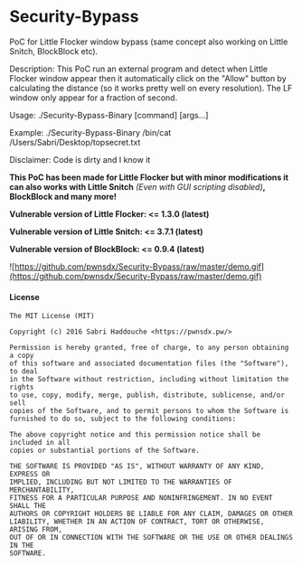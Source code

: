 # Security-Bypass
PoC for Little Flocker window bypass (same concept also working on Little Snitch, BlockBlock etc).

Description: This PoC run an external program and detect when Little Flocker window appear then it automatically click on the "Allow" button by calculating the distance (so it works pretty well on every resolution). The LF window only appear for a fraction of second.

Usage: ./Security-Bypass-Binary [command] [args...]

Example: ./Security-Bypass-Binary /bin/cat /Users/Sabri/Desktop/topsecret.txt

Disclaimer: Code is dirty and I know it

**This PoC has been made for Little Flocker but with minor modifications it can also works with Little Snitch** *(Even with GUI scripting disabled)***, BlockBlock and many more!**

**Vulnerable version of Little Flocker: <= 1.3.0 (latest)**

**Vulnerable version of Little Snitch: <= 3.7.1 (latest)**

**Vulnerable version of BlockBlock: <= 0.9.4 (latest)**

![https://github.com/pwnsdx/Security-Bypass/raw/master/demo.gif](https://github.com/pwnsdx/Security-Bypass/raw/master/demo.gif)

#### License

```
The MIT License (MIT)

Copyright (c) 2016 Sabri Haddouche <https://pwnsdx.pw/>

Permission is hereby granted, free of charge, to any person obtaining a copy
of this software and associated documentation files (the "Software"), to deal
in the Software without restriction, including without limitation the rights
to use, copy, modify, merge, publish, distribute, sublicense, and/or sell
copies of the Software, and to permit persons to whom the Software is
furnished to do so, subject to the following conditions:

The above copyright notice and this permission notice shall be included in all
copies or substantial portions of the Software.

THE SOFTWARE IS PROVIDED "AS IS", WITHOUT WARRANTY OF ANY KIND, EXPRESS OR
IMPLIED, INCLUDING BUT NOT LIMITED TO THE WARRANTIES OF MERCHANTABILITY,
FITNESS FOR A PARTICULAR PURPOSE AND NONINFRINGEMENT. IN NO EVENT SHALL THE
AUTHORS OR COPYRIGHT HOLDERS BE LIABLE FOR ANY CLAIM, DAMAGES OR OTHER
LIABILITY, WHETHER IN AN ACTION OF CONTRACT, TORT OR OTHERWISE, ARISING FROM,
OUT OF OR IN CONNECTION WITH THE SOFTWARE OR THE USE OR OTHER DEALINGS IN THE
SOFTWARE.
```
